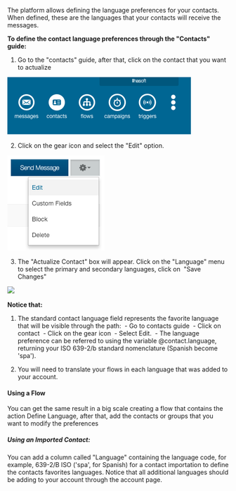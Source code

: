 The platform allows defining the language preferences for your contacts. When defined, these are the languages that your contacts will receive the messages.

**To define the contact language preferences through the "Contacts" guide:**
1. Go to the "contacts" guide, after that, click on the contact that you want to actualize

![](/img/contact/contact.png)

2. Click on the gear icon and select the "Edit" option.

![](/img/contact/edit.png)

3. The "Actualize Contact" box will appear. Click on the "Language" menu to select the primary and secondary languages, click on  "Save Changes"

![](/img/contact/update_language.png)

**Notice that:** 
1. The standard contact language field represents the favorite language that will be visible through the path: 
 - Go to contacts guide
 - Click on contact 
 - Click on the gear icon
 - Select Edit. 
 - The language preference can be referred to using the variable @contact.language, returning your ISO 639-2/b standard nomenclature (Spanish become 'spa').

2. You will need to translate your flows in each language that was added to your account.

#### Using a Flow
You can get the same result in a big scale creating a flow that contains the action Define Language, after that, add the contacts or groups that you want to modify the preferences

##### Using an Imported Contact:
You can add a column called "Language" containing the language code, for example, 639-2/B ISO ('spa', for Spanish) for a contact importation to define the contacts favorites languages. Notice that all additional languages should be adding to your account through the account page.